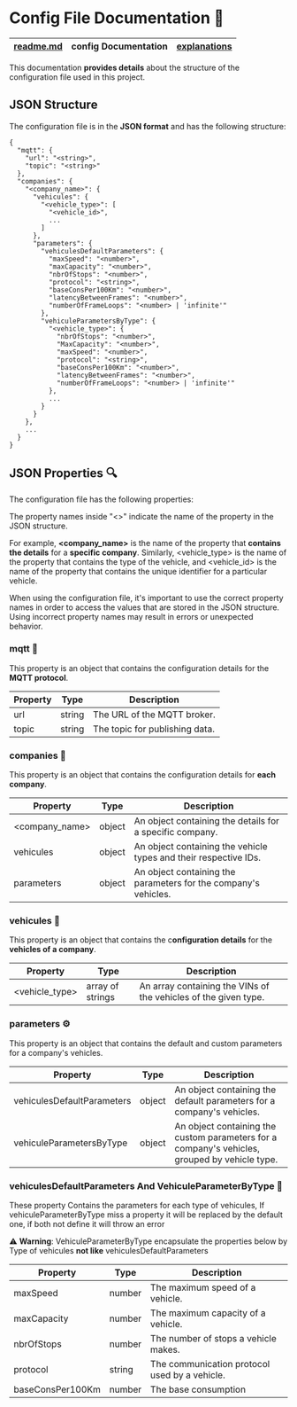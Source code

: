 # Config File Documentation  📝

|[readme.md](./readme.md)|config Documentation| [explanations](./explanations.md)|
|---|---|---|


This documentation **provides details** about the structure of the configuration file used in this project.

## JSON Structure
The configuration file is in the **JSON format** and has the following structure:
```
{
  "mqtt": {
    "url": "<string>",
    "topic": "<string>"
  },
  "companies": {
    "<company_name>": {
      "vehicules": {
        "<vehicle_type>": [
          "<vehicle_id>",
          ...
        ]
      },
      "parameters": {
        "vehiculesDefaultParameters": {
          "maxSpeed": "<number>",
          "maxCapacity": "<number>",
          "nbrOfStops": "<number>",
          "protocol": "<string>",
          "baseConsPer100Km": "<number>",
          "latencyBetweenFrames": "<number>",
          "numberOfFrameLoops": "<number> | 'infinite'"
        },
        "vehiculeParametersByType": {
          "<vehicle_type>": {
            "nbrOfStops": "<number>",
            "MaxCapacity": "<number>",
            "maxSpeed": "<number>",
            "protocol": "<string>",
            "baseConsPer100Km": "<number>",
            "latencyBetweenFrames": "<number>",
            "numberOfFrameLoops": "<number> | 'infinite'"
          },
          ...
        }
      }
    },
    ...
  }
}
```
## JSON Properties 🔍
The configuration file has the following properties:

The property names inside "<>" indicate the name of the property in the JSON structure. 

For example, **<company_name>** is the name of the property that **contains the details** for a **specific company**. 
Similarly, <vehicle_type> is the name of the property that contains the type of the vehicle, and <vehicle_id> is the name of the property that contains the unique identifier for a particular vehicle.

When using the configuration file, it's important to use the correct property names in order to access the values that are stored in the JSON structure. Using incorrect property names may result in errors or unexpected behavior.

### mqtt  🔌
This property is an object that contains the configuration details for the **MQTT protocol**.

| Property | Type | Description |
|----------|------|-------------|
url|string|The URL of the MQTT broker.
topic|string|The topic for publishing data.

### companies 👥
This property is an object that contains the configuration details for **each company**.

|Property|Type|Description|
|--------|----|------------|
<company_name>|object|An object containing the details for a specific company.|
vehicules|	object	|An object containing the vehicle types and their respective IDs.|
parameters|object|An object containing the parameters for the company's vehicles.|

### vehicules 🚗
This property is an object that contains the c**onfiguration details** for the **vehicles of a company**.

|Property|Type|Description|
|--------|----|-----------|
<vehicle_type>|array of strings|An array containing the VINs of the vehicles of the given type.|


### parameters ⚙️
This property is an object that contains the default and custom parameters for a company's vehicles.

|Property|Type|Description|
|--------|----|-----------|
vehiculesDefaultParameters|object|An object containing the default parameters for a company's vehicles.|
vehiculeParametersByType|object|An object containing the custom parameters for a company's vehicles, grouped by vehicle type.|

### vehiculesDefaultParameters And VehiculeParameterByType  🚦

These property Contains the parameters for each type of vehicules, If vehiculeParameterByType miss a property it will be replaced by the default one, if both not define it will throw an error

⚠️ <b>Warning</b>: VehiculeParameterByType encapsulate the properties below by Type of vehicules **not like** vehiculesDefaultParameters

|Property|Type|Description|
|---|---|---|
maxSpeed|number|The maximum speed of a vehicle.|
maxCapacity|number|The maximum capacity of a vehicle.|
nbrOfStops|number|The number of stops a vehicle makes.|
protocol|string|The communication protocol used by a vehicle.
baseConsPer100Km|number|The base consumption
